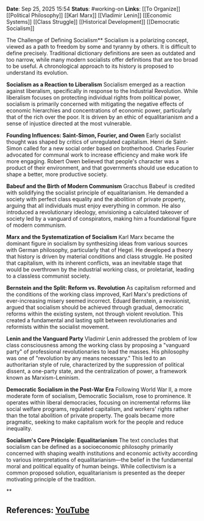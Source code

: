 **Date**: Sep 25, 2025 15:54
**Status**: #working-on
**Links**: [[To Organize]] [[Political Philosophy]] [[Karl Marx]] [[Vladimir Lenin]] [[Economic Systems]] [[Class Struggle]] [[Historical Development]] [[Democratic Socialism]]

The Challenge of Defining Socialism**
Socialism is a polarizing concept, viewed as a path to freedom by some and tyranny by others. It is difficult to define precisely. Traditional dictionary definitions are seen as outdated and too narrow, while many modern socialists offer definitions that are too broad to be useful. A chronological approach to its history is proposed to understand its evolution.

**Socialism as a Reaction to Liberalism**
Socialism emerged as a reaction against liberalism, specifically in response to the Industrial Revolution. While liberalism focuses on protecting individual rights from political power, socialism is primarily concerned with mitigating the negative effects of economic hierarchies and concentrations of economic power, particularly that of the rich over the poor. It is driven by an ethic of equalitarianism and a sense of injustice directed at the most vulnerable.

**Founding Influences: Saint-Simon, Fourier, and Owen**
Early socialist thought was shaped by critics of unregulated capitalism. Henri de Saint-Simon called for a new social order based on brotherhood. Charles Fourier advocated for communal work to increase efficiency and make work life more engaging. Robert Owen believed that people's character was a product of their environment, and that governments should use education to shape a better, more productive society.

**Babeuf and the Birth of Modern Communism**
Gracchus Babeuf is credited with solidifying the socialist principle of equalitarianism. He demanded a society with perfect class equality and the abolition of private property, arguing that all individuals must enjoy everything in common. He also introduced a revolutionary ideology, envisioning a calculated takeover of society led by a vanguard of conspirators, making him a foundational figure of modern communism.

**Marx and the Systematization of Socialism**
Karl Marx became the dominant figure in socialism by synthesizing ideas from various sources with German philosophy, particularly that of Hegel. He developed a theory that history is driven by material conditions and class struggle. He posited that capitalism, with its inherent conflicts, was an inevitable stage that would be overthrown by the industrial working class, or proletariat, leading to a classless communist society.

**Bernstein and the Split: Reform vs. Revolution**
As capitalism reformed and the conditions of the working class improved, Karl Marx's predictions of ever-increasing misery seemed incorrect. Eduard Bernstein, a revisionist, argued that socialism should be achieved through gradual, democratic reforms within the existing system, not through violent revolution. This created a fundamental and lasting split between revolutionaries and reformists within the socialist movement.

**Lenin and the Vanguard Party**
Vladimir Lenin addressed the problem of low class consciousness among the working class by proposing a "vanguard party" of professional revolutionaries to lead the masses. His philosophy was one of "revolution by any means necessary." This led to an authoritarian style of rule, characterized by the suppression of political dissent, a one-party state, and the centralization of power, a framework known as Marxism-Leninism.

**Democratic Socialism in the Post-War Era**
Following World War II, a more moderate form of socialism, Democratic Socialism, rose to prominence. It operates within liberal democracies, focusing on incremental reforms like social welfare programs, regulated capitalism, and workers' rights rather than the total abolition of private property. The goals became more pragmatic, seeking to make capitalism work for the people and reduce inequality.

**Socialism's Core Principle: Equalitarianism**
The text concludes that socialism can be defined as a socioeconomic philosophy primarily concerned with shaping wealth institutions and economic activity according to various interpretations of equalitarianism—the belief in the fundamental moral and political equality of human beings. While collectivism is a common proposed solution, equalitarianism is presented as the deeper motivating principle of the tradition.

**

## References: [YouTube](https://www.youtube.com/watch?v=lrBRV3WK2x4)
